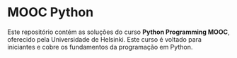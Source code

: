 # MOOC Python

Este repositório contém as soluções do curso **Python Programming MOOC**, oferecido pela Universidade de Helsinki. Este curso é voltado para iniciantes e cobre os fundamentos da programação em Python.

